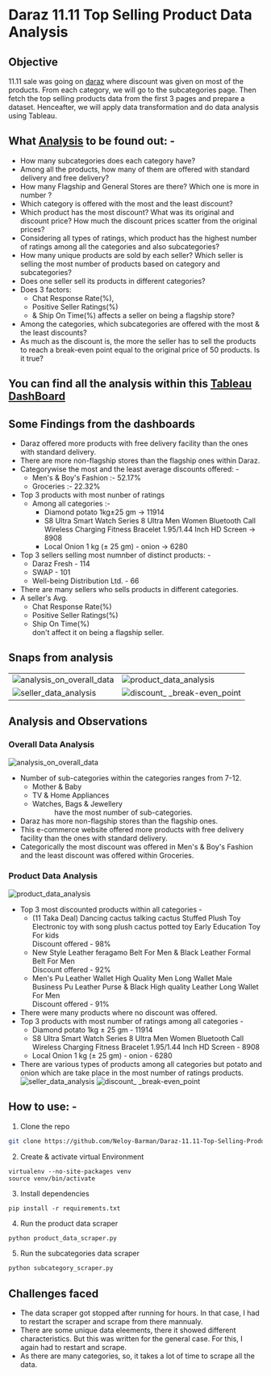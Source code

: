 # Daraz 11.11 Top Selling Product Data Analysis #
## Objective
11.11 sale was going on [daraz](https://www.daraz.com.bd/) where discount was given on most of the products. From each category, we will go to the subcategories page. 
Then fetch the top selling products data from the first 3 pages and prepare a dataset. Henceafter, we will apply data transformation and do data analysis using Tableau. 

## What [Analysis](https://public.tableau.com/app/profile/neloy.barman/viz/Daraz11_11TopSellingProductDataAnalysis/analysis_on_overall_data) to be found out: - ##
* How many subcategories does each category have? 
* Among all the products, how many of them are offered with standard delivery and free delivery? 
* How many Flagship and General Stores are there? Which one is more in number ?
* Which category is offered with the most and the least discount?  
* Which product has the most discount? What was its original and discount price? How much the discount prices scatter from the original prices?
* Considering all types of ratings, which product has the highest number of ratings among all the categories and also subcategories? 
* How many unique products are sold by each seller? Which seller is selling the most number of products based on category and subcategories?
* Does one seller sell its products in different categories? 
* Does 3 factors: 
  * Chat Response Rate(%), 
  * Positive Seller Ratings(%) 
  * & Ship On Time(%)
    affects a seller on being a flagship store?
* Among the categories, which subcategories are offered with the most & the least discounts?
* As much as the discount is, the more the seller has to sell the products to reach a break-even point equal to the original price of 50 products. Is it true?
## You can find all the analysis within this [Tableau DashBoard](https://public.tableau.com/app/profile/neloy.barman/viz/Daraz11_11TopSellingProductDataAnalysis/analysis_on_overall_data)

## Some Findings from the dashboards
* Daraz offered more products with free delivery facility than the ones with standard delivery. 
* There are more non-flagship stores than the flagship ones within Daraz.
* Categorywise the most and the least average discounts offered: - 
  * Men's & Boy's Fashion :- 52.17%
  * Groceries :- 22.32%
* Top 3 products with most nunber of ratings
  * Among all categories :-   
    * Diamond potato 1kg±25 gm -> 11914
    * S8 Ultra Smart Watch Series 8 Ultra Men Women Bluetooth Call Wireless Charging Fitness Bracelet 1.95/1.44 Inch HD Screen -> 8908
    * Local Onion 1 kg (± 25 gm) - onion -> 6280
* Top 3 sellers selling most numnber of distinct products: -
  * Daraz Fresh - 114
  * SWAP - 101
  * Well-being Distribution Ltd. - 66  
* There are many sellers who sells products in different categories.
* A seller's Avg.
  * Chat Response Rate(%)
  * Positive Seller Ratings(%)
  * Ship On Time(%) <br/>
           don't affect it on being a flagship seller.
    
## Snaps from analysis
|||
|---|---|
|![analysis_on_overall_data](https://github.com/Neloy-Barman/Daraz-11.11-Top-Selling-Product-Data-Analysis/assets/110896263/27b7df19-4322-4787-90a8-c4eceab536bb)|![product_data_analysis](https://github.com/Neloy-Barman/Daraz-11.11-Top-Selling-Product-Data-Analysis/assets/110896263/c59eeca2-c1fb-42ed-8a8a-4c05249113b0)|
|![seller_data_analysis](https://github.com/Neloy-Barman/Daraz-11.11-Top-Selling-Product-Data-Analysis/assets/110896263/ee988217-986c-443e-b725-fe29c9ca3b99)|![discount_ _break-even_point](https://github.com/Neloy-Barman/Daraz-11.11-Top-Selling-Product-Data-Analysis/assets/110896263/ca47c76c-5d37-44f0-83e3-2b2833887b3d)|

## Analysis and Observations
### Overall Data Analysis
![analysis_on_overall_data](https://github.com/Neloy-Barman/Daraz-11.11-Top-Selling-Product-Data-Analysis/assets/110896263/27b7df19-4322-4787-90a8-c4eceab536bb)
* Number of sub-categories within the categories ranges from 7-12.
   * Mother & Baby
   * TV & Home Appliances
   * Watches, Bags & Jewellery<br/> $~~~~~~~~~~$ have the most number of sub-categories.
* Daraz has more non-flagship stores than the flagship ones.
* This e-commerce website offered more products with free delivery facility than the ones with standard delivery.
* Categorically the most discount was offered in Men's & Boy's Fashion and the least discount was offered within Groceries.
### Product Data Analysis
![product_data_analysis](https://github.com/Neloy-Barman/Daraz-11.11-Top-Selling-Product-Data-Analysis/assets/110896263/c59eeca2-c1fb-42ed-8a8a-4c05249113b0)
* Top 3 most discounted products within all categories -
  * (11 Taka Deal) Dancing cactus talking cactus Stuffed Plush Toy Electronic toy with song plush cactus potted toy Early Education Toy For kids<br/>
    Discount offered - 98%
  * New Style Leather feragamo Belt For Men & Black Leather Formal Belt For Men<br/>
    Discount offered - 92%
  * Men's Pu Leather Wallet High Quality Men Long Wallet Male Business Pu Leather Purse & Black High quality Leather Long Wallet For Men<br/>
    Discount offered - 91%
* There were many products where no discount was offered.
* Top 3 products with most number of ratings among all categories -
  * Diamond potato 1kg ± 25 gm - 11914
  * S8 Ultra Smart Watch Series 8 Ultra Men Women Bluetooth Call Wireless Charging Fitness Bracelet 1.95/1.44 Inch HD Screen - 8908
  * Local Onion 1 kg (± 25 gm) - onion - 6280
* There are various types of products among all categories but potato and onion which are take place in the most number of ratings products.
![seller_data_analysis](https://github.com/Neloy-Barman/Daraz-11.11-Top-Selling-Product-Data-Analysis/assets/110896263/ee988217-986c-443e-b725-fe29c9ca3b99)
![discount_ _break-even_point](https://github.com/Neloy-Barman/Daraz-11.11-Top-Selling-Product-Data-Analysis/assets/110896263/ca47c76c-5d37-44f0-83e3-2b2833887b3d)
## How to use: - 
1. Clone the repo
```bash
git clone https://github.com/Neloy-Barman/Daraz-11.11-Top-Selling-Product-Data-Analysis.git
```
2. Create & activate virtual Environment
```
virtualenv --no-site-packages venv
source venv/bin/activate
``` 
3. Install dependencies
```
pip install -r requirements.txt
```
4. Run the product data scraper
```bash
python product_data_scraper.py
```
5. Run the subcategories data scraper
```bash
python subcategory_scraper.py
```

## Challenges faced
* The data scraper got stopped after running for hours. In that case, I had to restart the scraper and scrape from there mannualy.
* There are some unique data eleements, there it showed different characteristics. But this was written for the general case. For this, I again had to restart and scrape.
* As there are many categories, so, it takes a lot of time to scrape all the data.            

